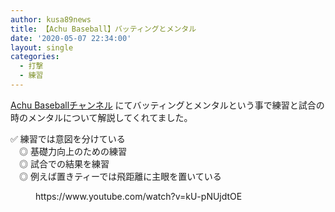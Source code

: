 ```yaml
---
author: kusa89news
title: 【Achu Baseball】バッティングとメンタル
date: '2020-05-07 22:34:00'
layout: single
categories:
  - 打撃
  - 練習
---
```


[Achu Baseballチャンネル](https://www.youtube.com/channel/UCqkTcqYRH7v9a_t5CBhavpg) にてバッティングとメンタルという事で練習と試合の時のメンタルについて解説してくれてました。

✅ 練習では意図を分けている  
　◎ 基礎力向上のための練習  
　◎ 試合での結果を練習  
　◎ 例えば置きティーでは飛距離に主眼を置いている

<figure class="wp-block-embed-youtube wp-block-embed is-type-video is-provider-youtube wp-embed-aspect-16-9 wp-has-aspect-ratio">

<div class="wp-block-embed__wrapper">https://www.youtube.com/watch?v=kU-pNUjdtOE</div>

</figure>
